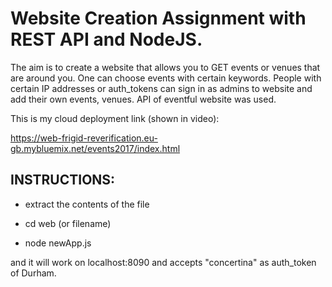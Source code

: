 # Website Creation Assignment with REST API and NodeJS.
The aim is to create a website that allows you to GET events or venues that are around you. One can choose events with certain keywords. People with certain IP addresses or auth_tokens can sign in as admins to website and add their own events, venues. API of eventful website was used. 

This is my cloud deployment link (shown in video):

https://web-frigid-reverification.eu-gb.mybluemix.net/events2017/index.html

## INSTRUCTIONS:

* extract the contents of the file

* cd web (or filename)

* node newApp.js

and it will work on localhost:8090 and accepts "concertina" as auth_token of Durham.
